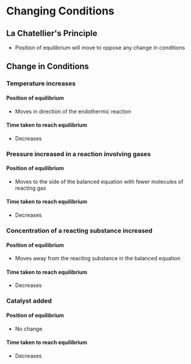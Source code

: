 # Changing Conditions

## La Chatellier's Principle

- Position of equilibrium will move to oppose any change in conditions

## Change in Conditions

### Temperature increases

#### Position of equilibrium

- Moves in direction of the endothermic reaction

#### Time taken to reach equilibrium

- Decreases

### Pressure increased in a reaction involving gases

#### Position of equilibrium

- Moves to the side of the balanced equation with fewer molecules of reacting gas

#### Time taken to reach equilibrium

- Decreases

### Concentration of a reacting substance increased

#### Position of equilibrium

- Moves away from the reacting substance in the balanced equation

#### Time taken to reach equilibrium

- Decreases

### Catalyst added

#### Position of equilibrium

- No change

#### Time taken to reach equilibrium

- Decreases
